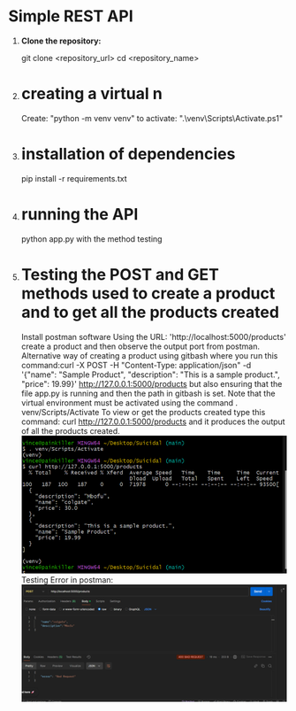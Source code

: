 # Simple REST API


1. **Clone the repository:**

   git clone <repository_url>
   cd <repository_name>

2. # creating a virtual n          
    Create: "python -m venv venv"
    to activate: ".\venv\Scripts\Activate.ps1"

3. # installation of dependencies
     pip install -r requirements.txt

4. # running the API
     python app.py with the method testing

5. # Testing the POST and GET methods used to create a product and to get all the products created
      Install postman software
      Using the URL: 'http://localhost:5000/products' create a product and then observe the output port from postman.
      Alternative way of creating a product using gitbash where you run this command:curl -X POST -H "Content-Type: application/json" -d '{"name": "Sample Product", "description": "This is a sample product.", "price": 19.99}' http://127.0.0.1:5000/products but also ensuring that the file app.py is running and then the path in gitbash is set. Note that the virtual environment must be activated using the command . venv/Scripts/Activate
      To view or get the products created type this command: curl http://127.0.0.1:5000/products and it produces the output of all the products created.![alt text](image.png)
      Testing Error in postman: ![alt text](image-1.png)
      
